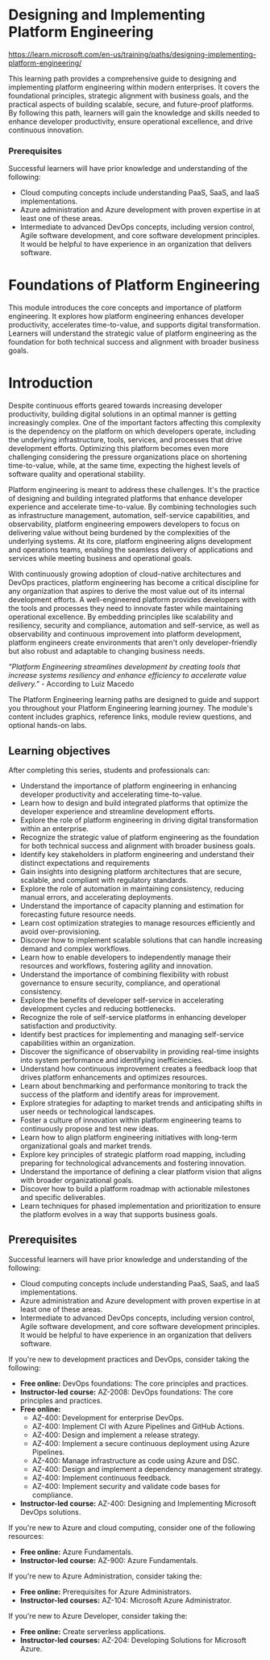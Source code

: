 

# Designing and Implementing Platform Engineering
https://learn.microsoft.com/en-us/training/paths/designing-implementing-platform-engineering/


This learning path provides a comprehensive guide to designing and implementing platform engineering within modern enterprises. It covers the foundational principles, strategic alignment with business goals, and the practical aspects of building scalable, secure, and future-proof platforms. By following this path, learners will gain the knowledge and skills needed to enhance developer productivity, ensure operational excellence, and drive continuous innovation.

### Prerequisites
Successful learners will have prior knowledge and understanding of the following:

- Cloud computing concepts include understanding PaaS, SaaS, and IaaS implementations.
- Azure administration and Azure development with proven expertise in at least one of these areas.
- Intermediate to advanced DevOps concepts, including version control, Agile software development, and core software development principles. It would be helpful to have experience in an organization that delivers software.




# Foundations of Platform Engineering

This module introduces the core concepts and importance of platform engineering. It explores how platform engineering enhances developer productivity, accelerates time-to-value, and supports digital transformation. Learners will understand the strategic value of platform engineering as the foundation for both technical success and alignment with broader business goals.



# Introduction

Despite continuous efforts geared towards increasing developer productivity, building digital solutions in an optimal manner is getting increasingly complex. One of the important factors affecting this complexity is the dependency on the platform on which developers operate, including the underlying infrastructure, tools, services, and processes that drive development efforts. Optimizing this platform becomes even more challenging considering the pressure organizations place on shortening time-to-value, while, at the same time, expecting the highest levels of software quality and operational stability.

Platform engineering is meant to address these challenges. It's the practice of designing and building integrated platforms that enhance developer experience and accelerate time-to-value. By combining technologies such as infrastructure management, automation, self-service capabilities, and observability, platform engineering empowers developers to focus on delivering value without being burdened by the complexities of the underlying systems. At its core, platform engineering aligns development and operations teams, enabling the seamless delivery of applications and services while meeting business and operational goals.

With continuously growing adoption of cloud-native architectures and DevOps practices, platform engineering has become a critical discipline for any organization that aspires to derive the most value out of its internal development efforts. A well-engineered platform provides developers with the tools and processes they need to innovate faster while maintaining operational excellence. By embedding principles like scalability and resiliency, security and compliance, automation and self-service, as well as observability and continuous improvement into platform development, platform engineers create environments that aren't only developer-friendly but also robust and adaptable to changing business needs.

*"Platform Engineering streamlines development by creating tools that increase systems resiliency and enhance efficiency to accelerate value delivery."* - According to Luiz Macedo

The Platform Engineering learning paths are designed to guide and support you throughout your Platform Engineering learning journey. The module's content includes graphics, reference links, module review questions, and optional hands-on labs.

## Learning objectives

After completing this series, students and professionals can:

- Understand the importance of platform engineering in enhancing developer productivity and accelerating time-to-value.
- Learn how to design and build integrated platforms that optimize the developer experience and streamline development efforts.
- Explore the role of platform engineering in driving digital transformation within an enterprise.
- Recognize the strategic value of platform engineering as the foundation for both technical success and alignment with broader business goals.
- Identify key stakeholders in platform engineering and understand their distinct expectations and requirements
- Gain insights into designing platform architectures that are secure, scalable, and compliant with regulatory standards.
- Explore the role of automation in maintaining consistency, reducing manual errors, and accelerating deployments.
- Understand the importance of capacity planning and estimation for forecasting future resource needs.
- Learn cost optimization strategies to manage resources efficiently and avoid over-provisioning.
- Discover how to implement scalable solutions that can handle increasing demand and complex workflows.
- Learn how to enable developers to independently manage their resources and workflows, fostering agility and innovation.
- Understand the importance of combining flexibility with robust governance to ensure security, compliance, and operational consistency.
- Explore the benefits of developer self-service in accelerating development cycles and reducing bottlenecks.
- Recognize the role of self-service platforms in enhancing developer satisfaction and productivity.
- Identify best practices for implementing and managing self-service capabilities within an organization.
- Discover the significance of observability in providing real-time insights into system performance and identifying inefficiencies.
- Understand how continuous improvement creates a feedback loop that drives platform enhancements and optimizes resources.
- Learn about benchmarking and performance monitoring to track the success of the platform and identify areas for improvement.
- Explore strategies for adapting to market trends and anticipating shifts in user needs or technological landscapes.
- Foster a culture of innovation within platform engineering teams to continuously propose and test new ideas.
- Learn how to align platform engineering initiatives with long-term organizational goals and market trends.
- Explore key principles of strategic platform road mapping, including preparing for technological advancements and fostering innovation.
- Understand the importance of defining a clear platform vision that aligns with broader organizational goals.
- Discover how to build a platform roadmap with actionable milestones and specific deliverables.
- Learn techniques for phased implementation and prioritization to ensure the platform evolves in a way that supports business goals.

## Prerequisites

Successful learners will have prior knowledge and understanding of the following:

- Cloud computing concepts include understanding PaaS, SaaS, and IaaS implementations.
- Azure administration and Azure development with proven expertise in at least one of these areas.
- Intermediate to advanced DevOps concepts, including version control, Agile software development, and core software development principles. It would be helpful to have experience in an organization that delivers software.

If you're new to development practices and DevOps, consider taking the following:

- **Free online:** DevOps foundations: The core principles and practices.
- **Instructor-led course:** AZ-2008: DevOps foundations: The core principles and practices.
- **Free online:**
  - AZ-400: Development for enterprise DevOps.
  - AZ-400: Implement CI with Azure Pipelines and GitHub Actions.
  - AZ-400: Design and implement a release strategy.
  - AZ-400: Implement a secure continuous deployment using Azure Pipelines.
  - AZ-400: Manage infrastructure as code using Azure and DSC.
  - AZ-400: Design and implement a dependency management strategy.
  - AZ-400: Implement continuous feedback.
  - AZ-400: Implement security and validate code bases for compliance.
- **Instructor-led course:** AZ-400: Designing and Implementing Microsoft DevOps solutions.

If you're new to Azure and cloud computing, consider one of the following resources:

- **Free online:** Azure Fundamentals.
- **Instructor-led course:** AZ-900: Azure Fundamentals.

If you're new to Azure Administration, consider taking the:

- **Free online:** Prerequisites for Azure Administrators.
- **Instructor-led courses:** AZ-104: Microsoft Azure Administrator.

If you're new to Azure Developer, consider taking the:

- **Free online:** Create serverless applications.
- **Instructor-led courses:** AZ-204: Developing Solutions for Microsoft Azure.
